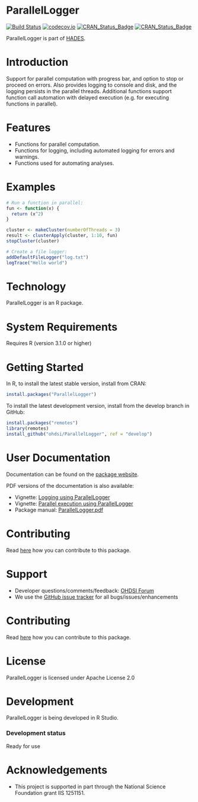 ParallelLogger
==============

[![Build Status](https://github.com/OHDSI/ParallelLogger/workflows/R-CMD-check/badge.svg)](https://github.com/OHDSI/ParallelLogger/actions?query=workflow%3AR-CMD-check)
[![codecov.io](https://codecov.io/github/OHDSI/ParallelLogger/coverage.svg?branch=main)](https://codecov.io/github/OHDSI/ParallelLogger?branch=main)
[![CRAN_Status_Badge](http://www.r-pkg.org/badges/version/ParallelLogger)](https://cran.r-project.org/package=ParallelLogger)
[![CRAN_Status_Badge](http://cranlogs.r-pkg.org/badges/ParallelLogger)](https://cran.r-project.org/package=ParallelLogger)

ParallelLogger is part of [HADES](https://ohdsi.github.io/Hades/).

Introduction
============
Support for parallel computation with progress bar, and option to stop or proceed on errors. Also provides logging to console and disk, and the logging persists in the parallel threads. Additional functions support function call automation with delayed execution (e.g. for executing functions in parallel).

Features
========
- Functions for parallel computation.
- Functions for logging, including automated logging for errors and warnings.
- Functions used for automating analyses.

Examples
========

```r
# Run a function in parallel:
fun <- function(x) {
  return (x^2)
}

cluster <- makeCluster(numberOfThreads = 3)
result <- clusterApply(cluster, 1:10, fun)
stopCluster(cluster)

# Create a file logger:
addDefaultFileLogger("log.txt")
logTrace("Hello world")
```

Technology
============
ParallelLogger is an R package.

System Requirements
============
Requires R (version 3.1.0 or higher)

Getting Started
===============
In R, to install the latest stable version, install from CRAN:

```r
install.packages("ParallelLogger")
```
  
To install the latest development version, install from the develop branch in GitHub:

```r
install.packages("remotes")
library(remotes)
install_github("ohdsi/ParallelLogger", ref = "develop")
```

User Documentation
==================
Documentation can be found on the [package website](https://ohdsi.github.io/ParallelLogger/).

PDF versions of the documentation is also available:
* Vignette: [Logging using ParallelLogger](https://raw.githubusercontent.com/OHDSI/ParallelLogger/main/inst/doc/Logging.pdf)
* Vignette: [Parallel execution using ParallelLogger](https://raw.githubusercontent.com/OHDSI/ParallelLogger/main/inst/doc/Parallel.pdf)
* Package manual: [ParallelLogger.pdf](https://raw.githubusercontent.com/OHDSI/ParallelLogger/main/extras/ParallelLogger.pdf)

Contributing
============
Read [here](https://ohdsi.github.io/Hades/contribute.html) how you can contribute to this package.

Support
=======
* Developer questions/comments/feedback: <a href="http://forums.ohdsi.org/c/developers">OHDSI Forum</a>
* We use the <a href="https://github.com/OHDSI/ParallelLogger/issues">GitHub issue tracker</a> for all bugs/issues/enhancements

Contributing
============
Read [here](https://ohdsi.github.io/Hades/contribute.html) how you can contribute to this package.

License
=======
ParallelLogger is licensed under Apache License 2.0

Development
===========
ParallelLogger is being developed in R Studio.

### Development status

Ready for use

# Acknowledgements
- This project is supported in part through the National Science Foundation grant IIS 1251151.
